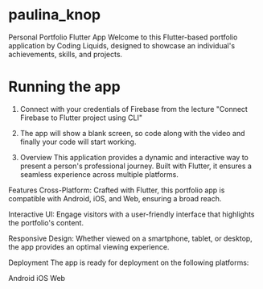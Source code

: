 # paulina_knop

Personal Portfolio Flutter App
Welcome to this Flutter-based portfolio application by Coding Liquids, designed to showcase an individual's achievements, skills, and projects.
# Running the app
1. Connect with your credentials of Firebase from the lecture "Connect Firebase to Flutter project using CLI"
2. The app will show a blank screen, so code along with the video and finally your code will start working.

3. Overview
This application provides a dynamic and interactive way to present a person's professional journey. Built with Flutter, it ensures a seamless experience across multiple platforms.

Features
Cross-Platform: Crafted with Flutter, this portfolio app is compatible with Android, iOS, and Web, ensuring a broad reach.

Interactive UI: Engage visitors with a user-friendly interface that highlights the portfolio's content.

Responsive Design: Whether viewed on a smartphone, tablet, or desktop, the app provides an optimal viewing experience.

Deployment
The app is ready for deployment on the following platforms:

Android
iOS
Web